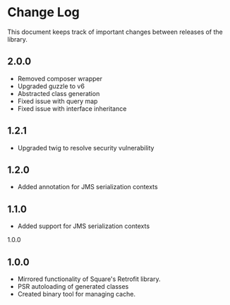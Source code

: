 Change Log
==========

This document keeps track of important changes between releases of the library.

2.0.0
------------------

* Removed composer wrapper
* Upgraded guzzle to v6
* Abstracted class generation
* Fixed issue with query map
* Fixed issue with interface inheritance 

1.2.1
------------------

* Upgraded twig to resolve security vulnerability

1.2.0
------------------

* Added annotation for JMS serialization contexts


1.1.0
------------------

* Added support for JMS serialization contexts

1.0.0

1.0.0
------------------

* Mirrored functionality of Square's Retrofit library.
* PSR autoloading of generated classes
* Created binary tool for managing cache.
